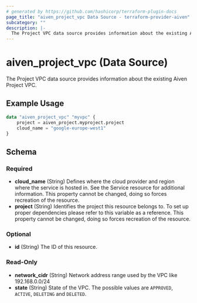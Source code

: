 ```yaml
---
# generated by https://github.com/hashicorp/terraform-plugin-docs
page_title: "aiven_project_vpc Data Source - terraform-provider-aiven"
subcategory: ""
description: |-
  The Project VPC data source provides information about the existing Aiven Project VPC.
---
```


# aiven_project_vpc (Data Source)

The Project VPC data source provides information about the existing Aiven Project VPC.

## Example Usage

```terraform
data "aiven_project_vpc" "myvpc" {
    project = aiven_project.myproject.project
    cloud_name = "google-europe-west1"
}
```

<!-- schema generated by tfplugindocs -->
## Schema

### Required

- **cloud_name** (String) Defines where the cloud provider and region where the service is hosted in. See the Service resource for additional information. This property cannot be changed, doing so forces recreation of the resource.
- **project** (String) Identifies the project this resource belongs to. To set up proper dependencies please refer to this variable as a reference. This property cannot be changed, doing so forces recreation of the resource.

### Optional

- **id** (String) The ID of this resource.

### Read-Only

- **network_cidr** (String) Network address range used by the VPC like 192.168.0.0/24
- **state** (String) State of the VPC. The possible values are `APPROVED`, `ACTIVE`, `DELETING` and `DELETED`.


